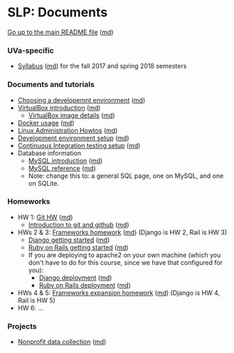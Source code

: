 SLP: Documents
==============

[Go up to the main README file](../README.html) ([md](../README.md))

### UVa-specific

- [Syllabus](../uva/syllabus.html) ([md](../uva/syllabus.md)) for the fall 2017 and spring 2018 semesters

### Documents and tutorials

- [Choosing a developemnt environment](choosing-dev-env.html) ([md](choosing-dev-env.md))
- [VirtualBox introduction](virtualbox-intro.html) ([md](virtualbox-intro.md))
    - [VirtualBox image details](virtualbox-image-details.html) ([md](virtualbox-image-details.md))
- [Docker usage](docker-usage.html) ([md](docker-usage.md))
- [Linux Administration Howtos](linux-admin-howtos.html) ([md](linux-admin-howtos.md))
- [Development environment setup](dev-env-setup.html) ([md](dev-env-setup.md))
- [Continuous Integration testing setup](ci-setup.html) ([md](ci-setup.md))
- Database information
    - [MySQL introduction](mysql-intro.html) ([md](mysql-intro.md))
    - [MySQL reference](mysql-reference.html) ([md](mysql-reference.md))
    - Note: change this to: a general SQL page, one on MySQL, and one on SQLite.

### Homeworks

- HW 1: [Git HW](hw-git.html) ([md](hw-git.md))
    - [Introduction to git and github](git-intro.html) ([md](git-intro.md))
- HWs 2 & 3: [Frameworks homework](hw-frameworks.html) ([md](framework-hw.md)) (Django is HW 2, Rail is HW 3)
    - [Django getting started](django-getting-started.html) ([md](django-getting-started.md))
	- [Ruby on Rails getting started](rubyrails-getting-started.html) ([md](rubyrails-getting-started.md))
	- If you are deploying to apache2 on your own machine (which you don't have to do for this course, since we have that configured for you):
        - [Django deployment](django-deployment.html) ([md](django-deployment.md))
        - [Ruby on Rails deployment](rubyrails-deployment.html) ([md](rubyrails-deployment.md))
- HWs 4 & 5: [Frameworks expansion homework](hw-framework-exp.html) ([md](hw-framework-exp.md)) (Django is HW 4, Rail is HW 5)
- HW 6: ...

### Projects

- [Nonprofit data collection](project-nonprofit-data-collection.html) ([md](project-nonprofit-data-collection.md))
